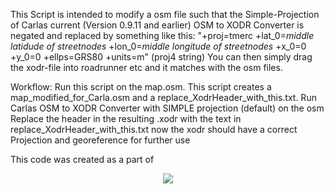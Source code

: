 This Script is intended to modify a osm file such that the Simple-Projection of Carlas current (Version 0.9.11 and earlier) OSM to XODR Converter is negated
 and replaced by something like this: "+proj=tmerc +lat_0=*middle latidude of streetnodes* +lon_0=*middle longitude of streetnodes* +x_0=0 +y_0=0 +ellps=GRS80 +units=m" (proj4 string)
 You can then simply drag the xodr-file into roadrunner etc and it matches with the osm files.

Workflow:
Run this script on the map.osm. This script creates a map_modified_for_Carla.osm and a replace_XodrHeader_with_this.txt.
Run Carlas OSM to XODR Converter with SIMPLE projection (default) on the osm
Replace the header in the resulting .xodr with the text in replace_XodrHeader_with_this.txt
now the xodr should have a correct Projection and georeference for further use



This code was created as a part of
<p align="center"><img src="https://github.com/JHMeusener/osm2xodr/blob/master/Projekt%20und%20F%C3%B6rderlogos%20EN_28.11.2019.jpg" /></p>
